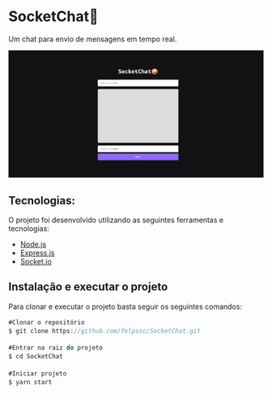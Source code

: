 # SocketChat🤪

Um chat para envio de mensagens em tempo real.

![Untitled](./public/app.png)

## Tecnologias:

O projeto foi desenvolvido utilizando as seguintes ferramentas e tecnologias:

- [Node.js](https://nodejs.org/)
- [Express.js](https://expressjs.com/pt-br/)
- [Socket.io](https://socket.io/)

## Instalação e executar o projeto

Para clonar e executar o projeto basta seguir os seguintes comandos:

```jsx
#Clonar o repositório
$ git clone https://github.com/felpssc/SocketChat.git

#Entrar na raiz do projeto
$ cd SocketChat

#Iniciar projeto
$ yarn start
```